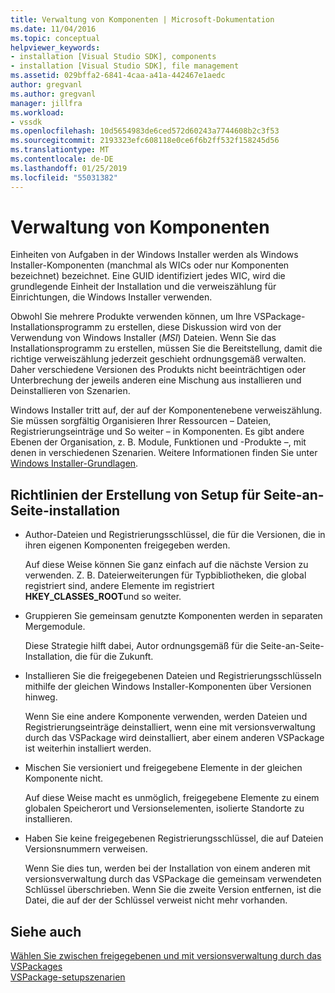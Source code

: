 ```yaml
---
title: Verwaltung von Komponenten | Microsoft-Dokumentation
ms.date: 11/04/2016
ms.topic: conceptual
helpviewer_keywords:
- installation [Visual Studio SDK], components
- installation [Visual Studio SDK], file management
ms.assetid: 029bffa2-6841-4caa-a41a-442467e1aedc
author: gregvanl
ms.author: gregvanl
manager: jillfra
ms.workload:
- vssdk
ms.openlocfilehash: 10d5654983de6ced572d60243a7744608b2c3f53
ms.sourcegitcommit: 2193323efc608118e0ce6f6b2ff532f158245d56
ms.translationtype: MT
ms.contentlocale: de-DE
ms.lasthandoff: 01/25/2019
ms.locfileid: "55031382"
---
```

# <a name="component-management"></a>Verwaltung von Komponenten
Einheiten von Aufgaben in der Windows Installer werden als Windows Installer-Komponenten (manchmal als WICs oder nur Komponenten bezeichnet) bezeichnet. Eine GUID identifiziert jedes WIC, wird die grundlegende Einheit der Installation und die verweiszählung für Einrichtungen, die Windows Installer verwenden.  
  
 Obwohl Sie mehrere Produkte verwenden können, um Ihre VSPackage-Installationsprogramm zu erstellen, diese Diskussion wird von der Verwendung von Windows Installer (*MSI*) Dateien. Wenn Sie das Installationsprogramm zu erstellen, müssen Sie die Bereitstellung, damit die richtige verweiszählung jederzeit geschieht ordnungsgemäß verwalten. Daher verschiedene Versionen des Produkts nicht beeinträchtigen oder Unterbrechung der jeweils anderen eine Mischung aus installieren und Deinstallieren von Szenarien.  
  
 Windows Installer tritt auf, der auf der Komponentenebene verweiszählung. Sie müssen sorgfältig Organisieren Ihrer Ressourcen – Dateien, Registrierungseinträge und So weiter – in Komponenten. Es gibt andere Ebenen der Organisation, z. B. Module, Funktionen und -Produkte –, mit denen in verschiedenen Szenarien. Weitere Informationen finden Sie unter [Windows Installer-Grundlagen](../../extensibility/internals/windows-installer-basics.md).  
  
## <a name="guidelines-of-authoring-setup-for-side-by-side-installation"></a>Richtlinien der Erstellung von Setup für Seite-an-Seite-installation  
  
-   Author-Dateien und Registrierungsschlüssel, die für die Versionen, die in ihren eigenen Komponenten freigegeben werden.  
  
     Auf diese Weise können Sie ganz einfach auf die nächste Version zu verwenden. Z. B. Dateierweiterungen für Typbibliotheken, die global registriert sind, andere Elemente im registriert **HKEY_CLASSES_ROOT**und so weiter.  
  
-   Gruppieren Sie gemeinsam genutzte Komponenten werden in separaten Mergemodule.  
  
     Diese Strategie hilft dabei, Autor ordnungsgemäß für die Seite-an-Seite-Installation, die für die Zukunft.  
  
-   Installieren Sie die freigegebenen Dateien und Registrierungsschlüsseln mithilfe der gleichen Windows Installer-Komponenten über Versionen hinweg.  
  
     Wenn Sie eine andere Komponente verwenden, werden Dateien und Registrierungseinträge deinstalliert, wenn eine mit versionsverwaltung durch das VSPackage wird deinstalliert, aber einem anderen VSPackage ist weiterhin installiert werden.  
  
-   Mischen Sie versioniert und freigegebene Elemente in der gleichen Komponente nicht.  
  
     Auf diese Weise macht es unmöglich, freigegebene Elemente zu einem globalen Speicherort und Versionselementen, isolierte Standorte zu installieren.  
  
-   Haben Sie keine freigegebenen Registrierungsschlüssel, die auf Dateien Versionsnummern verweisen.  
  
     Wenn Sie dies tun, werden bei der Installation von einem anderen mit versionsverwaltung durch das VSPackage die gemeinsam verwendeten Schlüssel überschrieben. Wenn Sie die zweite Version entfernen, ist die Datei, die auf der der Schlüssel verweist nicht mehr vorhanden.  
  
## <a name="see-also"></a>Siehe auch  
 [Wählen Sie zwischen freigegebenen und mit versionsverwaltung durch das VSPackages](../../extensibility/choosing-between-shared-and-versioned-vspackages.md)   
 [VSPackage-setupszenarien](../../extensibility/internals/vspackage-setup-scenarios.md)